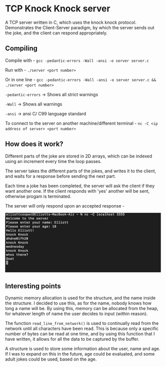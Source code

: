 # TCP Knock Knock server

A TCP server written in C, which uses the knock knock protocol. Demonstrates the Client-Server paradigm, by which the server sends out the joke, and the client can respond appropriately.

## Compiling

Compile with - `gcc -pedantic-errors -Wall -ansi -o server server.c`
  
Run with - `./server <port number>`

Or in one line -
`gcc -pedantic-errors -Wall -ansi -o server server.c && ./server <port number>`

`-pedantic-errors` -> Shows all strict warnings
  
`-Wall` -> Shows all warnings 
  
`-ansi` -> ansi C/ C99 language standard

To connect to the server on another machine/different terminal -
`nc -C <ip address of server> <port number>`

## How does it work?

Different parts of the joke are stored in 2D arrays, which can be indexed using an increment every time the loop passes.

The server takes the different parts of the jokes, and writes it to the client, and waits for a response before sending the next part.
  
Each time a joke has been completed, the server will ask the client if they want another one. If the client responds with 'yes' another will be sent, otherwise progam is terminated.
  
The server will only respond upon an accepted response -
  
![TCP server in action](screenshot.png)
  
## Interesting points

Dynamic memory allocation is used for the structure, and the name inside the structure. I decided to use this, as for the name, nobody knows how long a name will be. By using this, memory can be allocated from the heap, for whatever length of name the user decides to input (within reason).

The function `read_line_from_network()` is used to continually read from the network until all characters have been read. This is because only a specific number of bytes can be read at one time, and by using this function that I have written, it allows for all the data to be captured by the buffer.
  
 A structure is used to store some information about the user, name and age. If I was to expand on this in the future, age could be evaluated, and some adult jokes could be used, based on the age.
